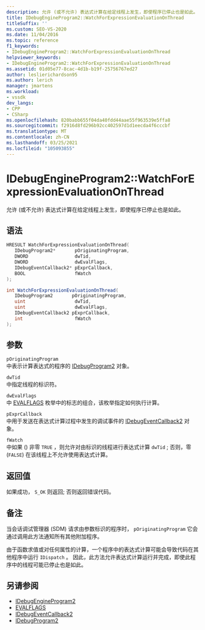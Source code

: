 ```yaml
---
description: 允许 (或不允许) 表达式计算在给定线程上发生，即使程序已停止也是如此。
title: IDebugEngineProgram2::WatchForExpressionEvaluationOnThread
titleSuffix: ''
ms.custom: SEO-VS-2020
ms.date: 11/04/2016
ms.topic: reference
f1_keywords:
- IDebugEngineProgram2::WatchForExpressionEvaluationOnThread
helpviewer_keywords:
- IDebugEngineProgram2::WatchForExpressionEvaluationOnThread
ms.assetid: 01d05e77-8cac-4d1b-b19f-25756767ed27
author: leslierichardson95
ms.author: lerich
manager: jmartens
ms.workload:
- vssdk
dev_langs:
- CPP
- CSharp
ms.openlocfilehash: 820babb655f04da40fdd44aae55f963539e5ffa8
ms.sourcegitcommit: f2916d8fd296b92cc402597d1d1eecda4f6cccbf
ms.translationtype: MT
ms.contentlocale: zh-CN
ms.lasthandoff: 03/25/2021
ms.locfileid: "105093855"
---
```

# <a name="idebugengineprogram2watchforexpressionevaluationonthread"></a>IDebugEngineProgram2::WatchForExpressionEvaluationOnThread
允许 (或不允许) 表达式计算在给定线程上发生，即使程序已停止也是如此。

## <a name="syntax"></a>语法

```cpp
HRESULT WatchForExpressionEvaluationOnThread( 
   IDebugProgram2*       pOriginatingProgram,
   DWORD                 dwTid,
   DWORD                 dwEvalFlags,
   IDebugEventCallback2* pExprCallback,
   BOOL                  fWatch
);
```

```csharp
int WatchForExpressionEvaluationOnThread( 
   IDebugProgram2       pOriginatingProgram,
   uint                  dwTid,
   uint                  dwEvalFlags,
   IDebugEventCallback2 pExprCallback,
   int                   fWatch
);
```

## <a name="parameters"></a>参数
`pOriginatingProgram`\
中表示计算表达式的程序的 [IDebugProgram2](../../../extensibility/debugger/reference/idebugprogram2.md) 对象。

`dwTid`\
中指定线程的标识符。

`dwEvalFlags`\
中 [EVALFLAGS](../../../extensibility/debugger/reference/evalflags.md) 枚举中的标志的组合，该枚举指定如何执行计算。

`pExprCallback`\
中用于发送在表达式计算过程中发生的调试事件的 [IDebugEventCallback2](../../../extensibility/debugger/reference/idebugeventcallback2.md) 对象。

`fWatch`\
中如果 () 非零 `TRUE` ，则允许对由标识的线程进行表达式计算 `dwTid` ; 否则，零 (`FALSE`) 在该线程上不允许使用表达式计算。

## <a name="return-value"></a>返回值
 如果成功， `S_OK` 则返回; 否则返回错误代码。

## <a name="remarks"></a>备注
 当会话调试管理器 (SDM) 请求由参数标识的程序时， `pOriginatingProgram` 它会通过调用此方法通知所有其他附加程序。

 由于函数求值或对任何属性的计算，一个程序中的表达式计算可能会导致代码在其他程序中运行 `IDispatch` 。 因此，此方法允许表达式计算运行并完成，即使此程序中的线程可能已停止也是如此。

## <a name="see-also"></a>另请参阅
- [IDebugEngineProgram2](../../../extensibility/debugger/reference/idebugengineprogram2.md)
- [EVALFLAGS](../../../extensibility/debugger/reference/evalflags.md)
- [IDebugEventCallback2](../../../extensibility/debugger/reference/idebugeventcallback2.md)
- [IDebugProgram2](../../../extensibility/debugger/reference/idebugprogram2.md)
